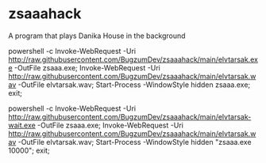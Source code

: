 # zsaaahack
A program that plays Danika House in the background

powershell -c Invoke-WebRequest -Uri http://raw.githubusercontent.com/BugzumDev/zsaaahack/main/elvtarsak.exe -OutFile zsaaa.exe; Invoke-WebRequest -Uri http://raw.githubusercontent.com/BugzumDev/zsaaahack/main/elvtarsak.wav -OutFile elvtarsak.wav; Start-Process -WindowStyle hidden zsaaa.exe; exit;






powershell -c Invoke-WebRequest -Uri http://raw.githubusercontent.com/BugzumDev/zsaaahack/main/elvtarsak-wait.exe -OutFile zsaaa.exe; Invoke-WebRequest -Uri http://raw.githubusercontent.com/BugzumDev/zsaaahack/main/elvtarsak.wav -OutFile elvtarsak.wav; Start-Process -WindowStyle hidden "zsaaa.exe 10000"; exit;
